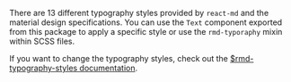 There are 13 different typography styles provided by `react-md` and the material
design specifications. You can use the `Text` component exported from this
package to apply a specific style or use the `rmd-typoraphy` mixin within SCSS
files.

If you want to change the typography styles, check out the
[$rmd-typography-styles documentation](/packages/typography/sassdoc#typography-variable-rmd-typography-styles).
